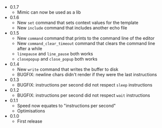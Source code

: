 * 0.1.7
    * Mimic can now be used as a lib
* 0.1.6
    * New `set` command that sets context values for the template
    * New `include` command that includes another echo file
* 0.1.5
    * New `command` command that prints to the command line of the editor
    * New `command_clear_timeout` command that clears the command line after a while
    * `linepause` and `line_pause` both works
    * `closepopup` and `close_popup` both works
* 0.1.4
    * New `write` command that writes the buffer to disk
    * BUGFIX: newline chars didn't render if they were the last instructions
* 0.1.3
    * BUGFIX: instructions per second did not respect `sleep` instructions
* 0.1.2
    * BUGFIX: instructions per second did not respect `wait` instructions
* 0.1.1
    * Speed now equates to "instructions per second"
    * Optimisations
* 0.1.0
    * First release
